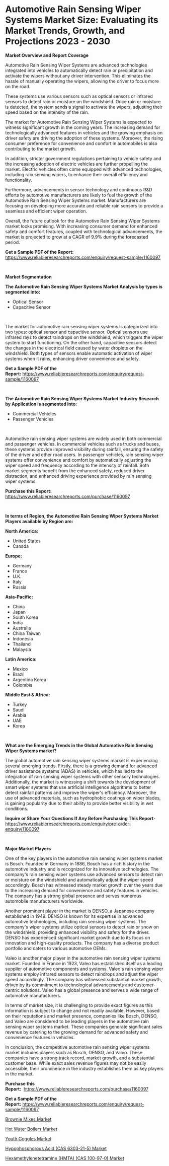 <p><h1>Automotive Rain Sensing Wiper Systems Market Size: Evaluating its Market Trends, Growth, and Projections 2023 - 2030</h1></p><p><strong>Market Overview and Report Coverage</strong></p>
<p><p>Automotive Rain Sensing Wiper Systems are advanced technologies integrated into vehicles to automatically detect rain or precipitation and activate the wipers without any driver intervention. This eliminates the hassle of manually operating the wipers, allowing the driver to focus more on the road.</p><p>These systems use various sensors such as optical sensors or infrared sensors to detect rain or moisture on the windshield. Once rain or moisture is detected, the system sends a signal to activate the wipers, adjusting their speed based on the intensity of the rain.</p><p>The market for Automotive Rain Sensing Wiper Systems is expected to witness significant growth in the coming years. The increasing demand for technologically advanced features in vehicles and the growing emphasis on driver safety are driving the adoption of these systems. Moreover, the rising consumer preference for convenience and comfort in automobiles is also contributing to the market growth.</p><p>In addition, stricter government regulations pertaining to vehicle safety and the increasing adoption of electric vehicles are further propelling the market. Electric vehicles often come equipped with advanced technologies, including rain sensing wipers, to enhance their overall efficiency and functionality.</p><p>Furthermore, advancements in sensor technology and continuous R&D efforts by automotive manufacturers are likely to fuel the growth of the Automotive Rain Sensing Wiper Systems market. Manufacturers are focusing on developing more accurate and reliable rain sensors to provide a seamless and efficient wiper operation.</p><p>Overall, the future outlook for the Automotive Rain Sensing Wiper Systems market looks promising. With increasing consumer demand for enhanced safety and comfort features, coupled with technological advancements, the market is projected to grow at a CAGR of 9.9% during the forecasted period.</p></p>
<p><strong>Get a Sample PDF of the Report:</strong> <a href="https://www.reliableresearchreports.com/enquiry/request-sample/1160097">https://www.reliableresearchreports.com/enquiry/request-sample/1160097</a></p>
<p>&nbsp;</p>
<p><strong>Market Segmentation</strong></p>
<p><strong>The Automotive Rain Sensing Wiper Systems Market Analysis by types is segmented into:</strong></p>
<p><ul><li>Optical Sensor</li><li>Capacitive Sensor</li></ul></p>
<p>&nbsp;</p>
<p><p>The market for automotive rain sensing wiper systems is categorized into two types: optical sensor and capacitive sensor. Optical sensors use infrared rays to detect raindrops on the windshield, which triggers the wiper system to start functioning. On the other hand, capacitive sensors detect the changes in the electrical field caused by water droplets on the windshield. Both types of sensors enable automatic activation of wiper systems when it rains, enhancing driver convenience and safety.</p></p>
<p><strong>Get a Sample PDF of the Report:</strong>&nbsp;<a href="https://www.reliableresearchreports.com/enquiry/request-sample/1160097">https://www.reliableresearchreports.com/enquiry/request-sample/1160097</a></p>
<p>&nbsp;</p>
<p><strong>The Automotive Rain Sensing Wiper Systems Market Industry Research by Application is segmented into:</strong></p>
<p><ul><li>Commercial Vehicles</li><li>Passenger Vehicles</li></ul></p>
<p>&nbsp;</p>
<p><p>Automotive rain sensing wiper systems are widely used in both commercial and passenger vehicles. In commercial vehicles such as trucks and buses, these systems provide improved visibility during rainfall, ensuring the safety of the driver and other road users. In passenger vehicles, rain sensing wiper systems offer convenience and comfort by automatically adjusting the wiper speed and frequency according to the intensity of rainfall. Both market segments benefit from the enhanced safety, reduced driver distraction, and enhanced driving experience provided by rain sensing wiper systems.</p></p>
<p><strong>Purchase this Report:</strong>&nbsp; <a href="https://www.reliableresearchreports.com/purchase/1160097">https://www.reliableresearchreports.com/purchase/1160097</a></p>
<p>&nbsp;</p>
<p><strong>In terms of Region, the Automotive Rain Sensing Wiper Systems Market Players available by Region are:</strong></p>
<p>
    <p> <strong> North America: </strong>
        <ul>
            <li>United States</li>
            <li>Canada</li>
        </ul>
        </p> 
    <p> <strong> Europe: </strong>
        <ul>
            <li>Germany</li>
            <li>France</li>
            <li>U.K.</li>
            <li>Italy</li>
            <li>Russia</li>
        </ul>
        </p> 
    <p> <strong> Asia-Pacific: </strong>
        <ul>
            <li>China</li>
            <li>Japan</li>
            <li>South Korea</li>
            <li>India</li>
            <li>Australia</li>
            <li>China Taiwan</li>
            <li>Indonesia</li>
            <li>Thailand</li>
            <li>Malaysia</li>
        </ul>
        </p> 
    <p> <strong> Latin America: </strong>
        <ul>
            <li>Mexico</li>
            <li>Brazil</li>
            <li>Argentina Korea</li>
            <li>Colombia</li>
        </ul>
        </p> 
    <p> <strong> Middle East & Africa: </strong>
        <ul>
            <li>Turkey</li>
            <li>Saudi</li>
            <li>Arabia</li>
            <li>UAE</li>
            <li>Korea</li>
        </ul>
    </p>
    </p>
<p>&nbsp;</p>
<p><strong>What are the Emerging Trends in the Global Automotive Rain Sensing Wiper Systems market?</strong></p>
<p><p>The global automotive rain sensing wiper systems market is experiencing several emerging trends. Firstly, there is a growing demand for advanced driver assistance systems (ADAS) in vehicles, which has led to the integration of rain sensing wiper systems with other sensory technologies. Additionally, the market is witnessing a shift towards the development of smart wiper systems that use artificial intelligence algorithms to better detect rainfall patterns and improve the wiper's efficiency. Moreover, the use of advanced materials, such as hydrophobic coatings on wiper blades, is gaining popularity due to their ability to provide better visibility in wet conditions.</p></p>
<p><strong>Inquire or Share Your Questions If Any Before Purchasing This Report</strong>- <a href="https://www.reliableresearchreports.com/enquiry/pre-order-enquiry/1160097">https://www.reliableresearchreports.com/enquiry/pre-order-enquiry/1160097</a></p>
<p>&nbsp;</p>
<p><strong>Major Market Players</strong></p>
<p><p>One of the key players in the automotive rain sensing wiper systems market is Bosch. Founded in Germany in 1886, Bosch has a rich history in the automotive industry and is recognized for its innovative technologies. The company's rain sensing wiper systems use advanced sensors to detect rain or moisture on the windshield and automatically adjust the wiper speed accordingly. Bosch has witnessed steady market growth over the years due to the increasing demand for convenience and safety features in vehicles. The company has a strong global presence and serves numerous automobile manufacturers worldwide.</p><p>Another prominent player in the market is DENSO, a Japanese company established in 1949. DENSO is known for its expertise in advanced automotive technologies, including rain sensing wiper systems. The company's wiper systems utilize optical sensors to detect rain or snow on the windshield, providing enhanced visibility and safety for the driver. DENSO has experienced significant market growth due to its focus on innovation and high-quality products. The company has a diverse product portfolio and caters to various automotive OEMs.</p><p>Valeo is another major player in the automotive rain sensing wiper systems market. Founded in France in 1923, Valeo has established itself as a leading supplier of automotive components and systems. Valeo's rain sensing wiper systems employ infrared sensors to detect raindrops and adjust the wiper speed accordingly. The company has witnessed substantial market growth, driven by its commitment to technological advancements and customer-centric solutions. Valeo has a global presence and serves a wide range of automotive manufacturers.</p><p>In terms of market size, it is challenging to provide exact figures as this information is subject to change and not readily available. However, based on their reputations and market presence, companies like Bosch, DENSO, and Valeo are considered to be leading players in the automotive rain sensing wiper systems market. These companies generate significant sales revenue by catering to the growing demand for advanced safety and convenience features in vehicles.</p><p>In conclusion, the competitive automotive rain sensing wiper systems market includes players such as Bosch, DENSO, and Valeo. These companies have a strong track record, market growth, and a substantial customer base. While exact sales revenue figures may not be easily accessible, their prominence in the industry establishes them as key players in the market.</p></p>
<p><strong>Purchase this Report:</strong>&nbsp;&nbsp;<a href="https://www.reliableresearchreports.com/purchase/1160097">https://www.reliableresearchreports.com/purchase/1160097</a></p>
<p></p>
<p><strong>Get a Sample PDF of the Report:</strong>&nbsp;<a href="https://www.reliableresearchreports.com/enquiry/request-sample/1160097">https://www.reliableresearchreports.com/enquiry/request-sample/1160097</a></p>
<p><p><a href="https://www.linkedin.com/pulse/brownie-mixes-market-research-report-provides-thorough-industry-chjge/">Brownie Mixes Market</a></p><p><a href="https://medium.com/@kristakutch7227/hot-water-boilers-market-size-growth-forecast-2023-2030-f3bcfa6ea17d">Hot Water Boilers Market</a></p><p><a href="https://medium.com/@amrutreliable23/youth-goggles-market-size-growth-forecast-2023-2030-86210a6d8cf7">Youth Goggles Market</a></p><p><a href="https://github.com/AKSHATREPORTPRIME/Market-Research-Report-List-1/blob/main/hypophosphorous-acid-cas-6303-21-5-market.md">Hypophosphorous Acid (CAS 6303-21-5) Market</a></p><p><a href="https://github.com/lilstefpacute/Market-Research-Report-List-1/blob/main/hexamethylenetetramine-hmta-cas-100-97-0-market.md">Hexamethylenetetramine (HMTA) (CAS 100-97-0) Market</a></p></p>